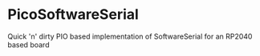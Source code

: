 # PicoSoftwareSerial
Quick 'n' dirty PIO based implementation of SoftwareSerial for an RP2040 based board
